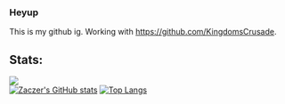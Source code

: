 

<!--
**Zaczer/Zaczer** is a ✨ _special_ ✨ repository because its `README.md` (this file) appears on your GitHub profile.

Here are some ideas to get you started:

- 🔭 I’m currently working on ...
- 🌱 I’m currently learning ...
- 👯 I’m looking to collaborate on ...
- 🤔 I’m looking for help with ...
- 💬 Ask me about ...
- 📫 How to reach me: ...
- 😄 Pronouns: ...
- ⚡ Fun fact: ...
-->
### Heyup
This is my github ig. Working with https://github.com/KingdomsCrusade.
## Stats:  
![](https://komarev.com/ghpvc/?username=Zaczer&color=orange&style=flat-square)  
[![Zaczer's GitHub stats](https://github-readme-stats.vercel.app/api?username=Zaczer&count_private=true&theme=vision-friendly-dark)](https://github.com/Zaczer)
[![Top Langs](https://api.githubtrends.io/user/svg/Zaczer/langs?time_range=one_year&use_percent=True&compact=True&theme=dark)](https://github.com/Zaczer)
